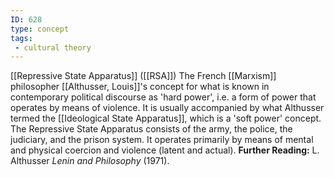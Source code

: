 ```yaml
---
ID: 628
type: concept
tags: 
 - cultural theory
---
```


[[Repressive State Apparatus]]
([[RSA]]) The French
[[Marxism]] philosopher
[[Althusser, Louis]]'s concept
for what is known in contemporary political discourse as 'hard power',
i.e. a form of power that operates by means of violence. It is usually
accompanied by what Althusser termed the [[Ideological State Apparatus]], which is a 'soft
power' concept. The Repressive State Apparatus consists of the army, the
police, the judiciary, and the prison system. It operates primarily by
means of mental and physical coercion and violence (latent and actual).
**Further Reading:** L. Althusser *Lenin and Philosophy* (1971).
